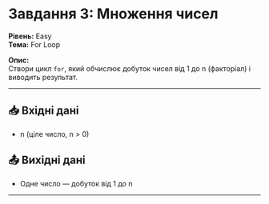 # Завдання 3: Множення чисел

**Рівень:** Easy  
**Тема:** For Loop  

**Опис:**  
Створи цикл `for`, який обчислює добуток чисел від 1 до n (факторіал) і виводить результат.

---

## 📥 Вхідні дані
- n (ціле число, n > 0)

## 📤 Вихідні дані
- Одне число — добуток від 1 до n

---
